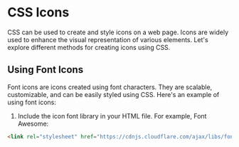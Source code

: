 
# CSS Icons

CSS can be used to create and style icons on a web page. Icons are widely used to enhance the visual representation of various elements. Let's explore different methods for creating icons using CSS.

## Using Font Icons

Font icons are icons created using font characters. They are scalable, customizable, and can be easily styled using CSS. Here's an example of using font icons:

1. Include the icon font library in your HTML file. For example, Font Awesome:

```html
<link rel="stylesheet" href="https://cdnjs.cloudflare.com/ajax/libs/font-awesome/5.15.3/css/all.min.css">
